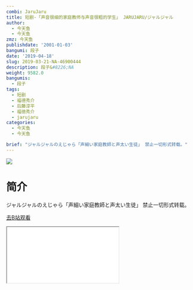 ```yaml
---
combi: JaruJaru
title: 短剧-「声音很细的家庭教师与声音很粗的学生」 JARUJARU/ジャルジャル
author:
  - 今天鱼
  - 今天鱼
zmz: 今天鱼
publishdate: '2001-01-03'
bangumi: 段子
date: '2019-04-18'
slug: 2019-03-21-NA-46900444
description: 段子&#8226;NA
weight: 9582.0
bangumis:
  - 段子
tags:
  - 短剧
  - 福德秀介
  - 后藤淳平
  - 福徳秀介
  - jarujaru
categories:
  - 今天鱼
  - 今天鱼

brief: "ジャルジャルのえじゃら「声細い家庭教師と声太い生徒」 禁止一切形式转载。"
---
```

![](https://i.imgur.com/CXAajkV.jpg)
# 简介  
ジャルジャルのえじゃら「声細い家庭教師と声太い生徒」
禁止一切形式转载。  

[去B站观看](https://www.bilibili.com/video/av46900444/)
<div class ="resp-container"><iframe class="testiframe" src="//player.bilibili.com/player.html?aid=46900444"", scrolling="no", allowfullscreen="true" > </iframe></div> 

